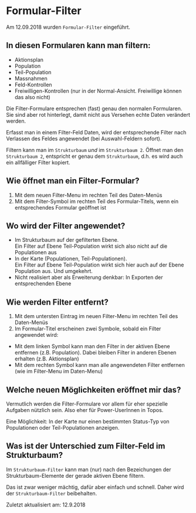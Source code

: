 # Formular-Filter

Am 12.09.2018 wurden `Formular-Filter` eingeführt.

## In diesen Formularen kann man filtern:
- Aktionsplan
- Population
- Teil-Population
- Massnahmen
- Feld-Kontrollen
- Freiwilligen-Kontrollen (nur in der Normal-Ansicht. Freiwillige können das also nicht)

Die Filter-Formulare entsprechen (fast) genau den normalen Formularen. Sie sind aber rot hinterlegt, damit nicht aus Versehen echte Daten verändert werden.

Erfasst man in einem Filter-Feld Daten, wird der entsprechende Filter nach Verlassen des Feldes angewendet (bei Auswahl-Feldern sofort).

Filtern kann man im `Strukturbaum` _und_ im `Strukturbaum 2`. Öffnet man den `Strukturbaum 2`, entspricht er genau dem `Strukturbaum`, d.h. es wird auch ein allfälliger Filter kopiert.

## Wie öffnet man ein Filter-Formular?
1. Mit dem neuen Filter-Menu im rechten Teil des Daten-Menüs
2. Mit dem Filter-Symbol im rechten Teil des Formular-Titels, wenn ein entsprechendes Formular geöffnet ist

## Wo wird der Filter angewendet?
- Im Strukturbaum auf der gefilterten Ebene.<br/>
  Ein Filter auf Ebene Teil-Population wirkt sich also nicht auf die Populationen aus
- In der Karte (Populationen, Teil-Populationen).<br/>
  Ein Filter auf Ebene Teil-Population wirkt sich hier auch auf der Ebene Population aus. Und umgekehrt.
- Nicht realisiert aber als Erweiterung denkbar: In Exporten der entsprechenden Ebene

## Wie werden Filter entfernt?
1. Mit dem untersten Eintrag im neuen Filter-Menu im rechten Teil des Daten-Menüs
2. Im Formular-Titel erscheinen zwei Symbole, sobald ein Filter angewendet wird:
  - Mit dem linken Symbol kann man den Filter in der aktiven Ebene entfernen (z.B. Population). Dabei bleiben Filter in anderen Ebenen erhalten (z.B. Aktionsplan)
  - Mit dem rechten Symbol kann man alle angewendeten Filter entfernen (wie im Filter-Menu im Daten-Menu)

## Welche neuen Möglichkeiten eröffnet mir das?

Vermutlich werden die Filter-Formulare vor allem für eher spezielle Aufgaben nützlich sein. Also eher für Power-UserInnen in Topos.

Eine Möglichkeit: In der Karte nur einen bestimmten Status-Typ von Populationen oder Teil-Populationen anzeigen.

## Was ist der Unterschied zum Filter-Feld im Strukturbaum?

Im `Strukturbaum-Filter` kann man (nur) nach den Bezeichungen der Strukturbaum-Elemente der gerade aktiven Ebene filtern.

Das ist zwar weniger mächtig, dafür aber einfach und schnell. Daher wird der `Strukturbaum-Filter` beibehalten.

Zuletzt aktualisiert am: 12.9.2018